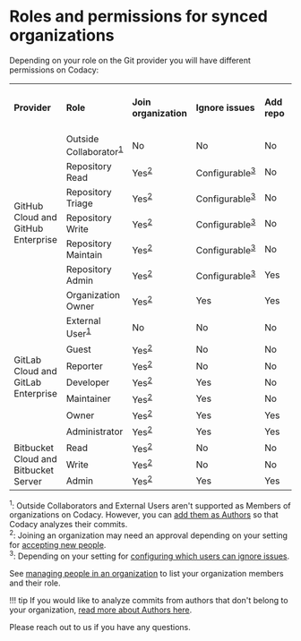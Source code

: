 # Roles and permissions for synced organizations

Depending on your role on the Git provider you will have different permissions on Codacy:

<table>
<tbody>
<tr>
<td><strong>Provider</strong></td>
<td><strong>Role</strong></td>
<td><strong>Join organization</strong></td>
<td><strong>Ignore issues</strong></td>
<td><strong>Add repo</strong></td>
<td><strong>Configure repo</strong></td>
<td><strong>View repo</strong></td>
<td><strong>Invite and accept members</strong></td>
<td><strong>Modify billing</strong></td>
</tr>
<tr>
<td rowspan="7">GitHub Cloud and<br/>GitHub Enterprise</td>
<td>Outside Collaborator<sup><a href="#note-1">1</a></sup></td>
<td>No</td>
<td>No</td>
<td>No</td>
<td>No</td>
<td>No</td>
<td>No</td>
<td>No</td>
</tr>
<tr>
<td>Repository Read</td>
<td>Yes<sup><a href="#note-2">2</a></sup></td>
<td>Configurable<sup><a href="#note-3">3</a></sup></td>
<td>No</td>
<td>No</td>
<td>Yes</td>
<td>No</td>
<td>No</td>
</tr>
<tr>
<td>Repository Triage</td>
<td>Yes<sup><a href="#note-2">2</a></sup></td>
<td>Configurable<sup><a href="#note-3">3</a></sup></td>
<td>No</td>
<td>No</td>
<td>Yes</td>
<td>No</td>
<td>No</td>
</tr>
<tr>
<td>Repository Write</td>
<td>Yes<sup><a href="#note-2">2</a></sup></td>
<td>Configurable<sup><a href="#note-3">3</a></sup></td>
<td>No</td>
<td>Yes</td>
<td>Yes</td>
<td>No</td>
<td>No</td>
</tr>
<tr>
<td>Repository Maintain</td>
<td>Yes<sup><a href="#note-2">2</a></sup></td>
<td>Configurable<sup><a href="#note-3">3</a></sup></td>
<td>No</td>
<td>Yes</td>
<td>Yes</td>
<td>No</td>
<td>No</td>
</tr>
<tr>
<td>Repository Admin</td>
<td>Yes<sup><a href="#note-2">2</a></sup></td>
<td>Configurable<sup><a href="#note-3">3</a></sup></td>
<td>Yes</td>
<td>Yes</td>
<td>Yes</td>
<td>No</td>
<td>No</td>
</tr>
<tr>
<td>Organization Owner</td>
<td>Yes<sup><a href="#note-2">2</a></sup></td>
<td>Yes</td>
<td>Yes</td>
<td>Yes</td>
<td>Yes</td>
<td>Yes</td>
<td>Yes</td>
</tr>
<tr>
<td rowspan="7">GitLab Cloud and<br/>GitLab Enterprise</td>
<td>External User<sup><a href="#note-1">1</a></sup></td>
<td>No</td>
<td>No</td>
<td>No</td>
<td>No</td>
<td>No</td>
<td>No</td>
<td>No</td>
</tr>
<tr>
<td><span>Guest</span></td>
<td>Yes<sup><a href="#note-2">2</a></sup></td>
<td>No</td>
<td>No</td>
<td>No</td>
<td>Yes</td>
<td>No</td>
<td>No</td>
</tr>
<tr>
<td><span>Reporter</span></td>
<td>Yes<sup><a href="#note-2">2</a></sup></td>
<td>No</td>
<td>No</td>
<td>No</td>
<td>Yes</td>
<td>No</td>
<td>No</td>
</tr>
<tr>
<td><span>Developer</span></td>
<td>Yes<sup><a href="#note-2">2</a></sup></td>
<td>Yes</td>
<td>No</td>
<td>No</td>
<td>Yes</td>
<td>No</td>
<td>No</td>
</tr>
<tr>
<td><span>Maintainer</span></td>
<td>Yes<sup><a href="#note-2">2</a></sup></td>
<td>Yes</td>
<td>No</td>
<td>No</td>
<td>Yes</td>
<td>No</td>
<td>No</td>
</tr>
<tr>
<td><span>Owner</span></td>
<td>Yes<sup><a href="#note-2">2</a></sup></td>
<td>Yes</td>
<td>Yes</td>
<td>Yes</td>
<td>Yes</td>
<td>Yes</td>
<td>Yes</td>
</tr>
<tr>
<td><span>Administrator</span></td>
<td>Yes<sup><a href="#note-2">2</a></sup></td>
<td>Yes</td>
<td>Yes</td>
<td>Yes</td>
<td>Yes</td>
<td>Yes</td>
<td>Yes</td>
</tr>
<tr>
<td rowspan="4">Bitbucket Cloud and<br/>Bitbucket Server</td>
<td>Read</td>
<td>Yes<sup><a href="#note-2">2</a></sup></td>
<td>No</td>
<td>No</td>
<td>No</td>
<td>Yes</td>
<td>No</td>
<td>No</td>
</tr>
<tr>
<td>Write</td>
<td>Yes<sup><a href="#note-2">2</a></sup></td>
<td>No</td>
<td>No</td>
<td>No</td>
<td>Yes</td>
<td>No</td>
<td>No</td>
</tr>
<tr>
<td>Admin</td>
<td>Yes<sup><a href="#note-2">2</a></sup></td>
<td>Yes</td>
<td>Yes</td>
<td>Yes</td>
<td>Yes</td>
<td>Yes</td>
<td>Yes</td>
</tr>
</tbody>
</table>

<sup id="note-1">1</sup>: Outside Collaborators and External Users aren't supported as Members of organizations on Codacy. However, you can [add them as Authors](adding-and-managing-authors.md) so that Codacy analyzes their commits.  
<sup id="note-2">2</sup>: Joining an organization may need an approval depending on your setting for [accepting new people](what-are-synced-organizations.md#managing-people-in-an-organization).  
<sup id="note-3">3</sup>: Depending on your setting for [configuring which users can ignore issues](configuring-which-users-can-ignore-issues.md).

See [managing people in an organization](what-are-synced-organizations.md#managing-people-in-an-organization) to list your organization members and their role.

!!! tip
    If you would like to analyze commits from authors that don't belong to your organization, [read more about Authors here](adding-and-managing-authors.md).

Please reach out to us if you have any questions.
